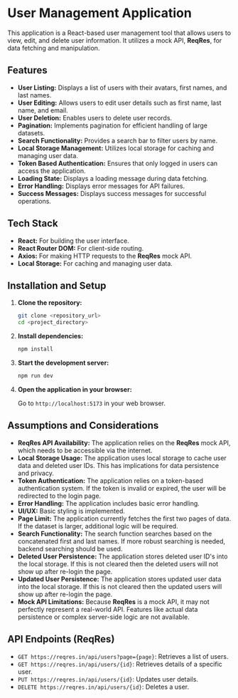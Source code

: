 # User Management Application

This application is a React-based user management tool that allows users to view, edit, and delete user information. It utilizes a mock API, **ReqRes**, for data fetching and manipulation.

## Features

* **User Listing:** Displays a list of users with their avatars, first names, and last names.
* **User Editing:** Allows users to edit user details such as first name, last name, and email.
* **User Deletion:** Enables users to delete user records.
* **Pagination:** Implements pagination for efficient handling of large datasets.
* **Search Functionality:** Provides a search bar to filter users by name.
* **Local Storage Management:** Utilizes local storage for caching and managing user data.
* **Token Based Authentication:** Ensures that only logged in users can access the application.
* **Loading State:** Displays a loading message during data fetching.
* **Error Handling:** Displays error messages for API failures.
* **Success Messages:** Displays success messages for successful operations.

## Tech Stack

* **React:** For building the user interface.
* **React Router DOM:** For client-side routing.
* **Axios:** For making HTTP requests to the **ReqRes** mock API.
* **Local Storage:** For caching and managing user data.

## Installation and Setup

1.  **Clone the repository:**

    ```bash
    git clone <repository_url>
    cd <project_directory>

2.  **Install dependencies:**

    ```bash
    npm install
    
3.  **Start the development server:**

    ```bash
    npm run dev

4.  **Open the application in your browser:**

    Go to `http://localhost:5173` in your web browser.


## Assumptions and Considerations

* **ReqRes API Availability:** The application relies on the **ReqRes** mock API, which needs to be accessible via the internet.
* **Local Storage Usage:** The application uses local storage to cache user data and deleted user IDs. This has implications for data persistence and privacy.
* **Token Authentication:** The application relies on a token-based authentication system. If the token is invalid or expired, the user will be redirected to the login page.
* **Error Handling:** The application includes basic error handling.
* **UI/UX:** Basic styling is implemented.
* **Page Limit:** The application currently fetches the first two pages of data. If the dataset is larger, additional logic will be required.
* **Search Functionality:** The search function searches based on the concatenated first and last names. If more robust searching is needed, backend searching should be used.
* **Deleted User Persistence:** The application stores deleted user ID's into the local storage. If this is not cleared then the deleted users will not show up after re-login the page.
* **Updated User Persistence:** The application stores updated user data into the local storage. If this is not cleared then the updated users will show up after re-login the page.
* **Mock API Limitations:** Because **ReqRes** is a mock API, it may not perfectly represent a real-world API. Features like actual data persistence or complex server-side logic are not available.

## API Endpoints (ReqRes)

* `GET https://reqres.in/api/users?page={page}`: Retrieves a list of users.
* `GET https://reqres.in/api/users/{id}`: Retrieves details of a specific user.
* `PUT https://reqres.in/api/users/{id}`: Updates user details.
* `DELETE https://reqres.in/api/users/{id}`: Deletes a user.

